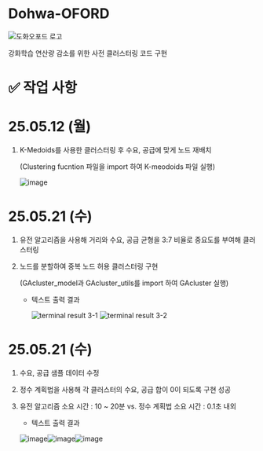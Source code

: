 # Dohwa-OFORD

![도화오포드 로고](https://github.com/user-attachments/assets/dca41e5b-5bb4-4e19-bc52-766451dbccd6)

강화학습 연산량 감소를 위한 사전 클러스터링 코드 구현

# ✅ 작업 사항
# 25.05.12 (월)
1. K-Medoids를 사용한 클러스터링 후 수요, 공급에 맞게 노드 재배치

   (Clustering fucntion 파일을 import 하여 K-meodoids 파일 실행)
   
   ![image](https://github.com/user-attachments/assets/3c96abbc-89c6-4592-9c8d-2cef288fbe1b)


# 25.05.21 (수)
1. 유전 알고리즘을 사용해 거리와 수요, 공급 균형을 3:7 비율로 중요도를 부여해 클러스터링
2. 노드를 분할하여 중복 노드 허용 클러스터링 구현

   (GAcluster_model과 GAcluster_utils를 import 하여 GAcluster 실행)

   * 텍스트 출력 결과

     ![terminal result 3-1](https://github.com/user-attachments/assets/bdc7271f-7284-46f2-bf66-ffc534529069)
     ![terminal result 3-2](https://github.com/user-attachments/assets/7bffa6f7-e58a-48d8-943a-85313f56eace)


# 25.05.21 (수)
1. 수요, 공급 샘플 데이터 수정
2. 정수 계획법을 사용해 각 클러스터의 수요, 공급 합이 0이 되도록 구현 성공
3. 유전 알고리즘 소요 시간 : 10 ~ 20분 vs. 정수 계획법 소요 시간 : 0.1초 내외

   * 텍스트 출력 결과

   ![image](https://github.com/user-attachments/assets/14c5c4f1-7bf7-458a-8072-29291b6cf931)![image](https://github.com/user-attachments/assets/a60cddce-5e96-44e6-a14a-d7a52b711ad9)![image](https://github.com/user-attachments/assets/e65dc444-98c8-4b6a-8548-e43889dca966)


